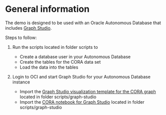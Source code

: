 # General information

The demo is designed to be used with an Oracle Autonomous Database that includes [Graph Studio](https://www.oracle.com/database/graph/graph-faq/).

Steps to follow:

1. Run the scripts located in folder scripts to

    * Create a database user in your Autonomous Database
    * Create the tables for the CORA data set
    * Load the data into the tables

2. Login to OCI and start Graph Studio for your Autonomous Database instance

    * Import the [Graph Studio visualization template for the CORA graph](https://github.com/karinpatenge/property-graph/blob/main/CORA%20dataset%20example/scripts/graph_studio/graphstudio_cora_graphml_notebook_template.json) located in folder scripts/graph-studio
    * Import the [CORA notebook for Graph Studio](https://github.com/karinpatenge/property-graph/blob/main/CORA%20dataset%20example/scripts/graph_studio/graphstudio_cora_graphml_notebook.dsnb) located in folder scripts/graph-studio
